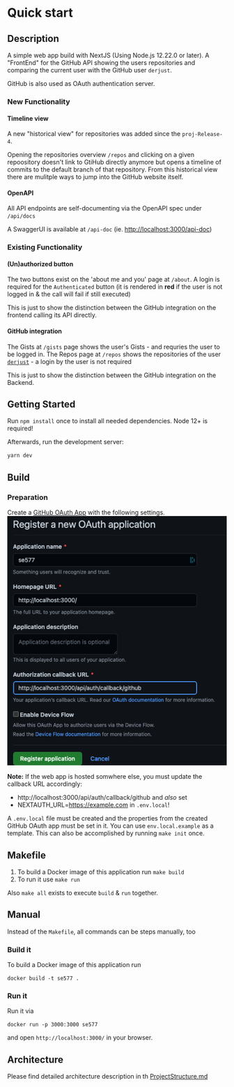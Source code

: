 # Quick start

## Description

A simple web app build with NextJS (Using Node.js 12.22.0 or later).
A "FrontEnd" for the GitHub API showing the users repositories and comparing
the current user with the GitHub user `derjust`.

GitHub is also used as OAuth authentication server.

### New Functionality

#### Timeline view

A new "historical view" for repositories was added since the `proj-Release-4`.

Opening the repositories overview `/repos` and clicking on a given repoository doesn't link to GtiHub directly anymore but opens a timeline of commits
to the default branch of that repository. From this historical view there are mulitple ways to jump into the GitHub website itself.

#### OpenAPI

All API endpoints are self-documenting via the OpenAPI spec under `/api/docs`

A SwaggerUI is available at `/api-doc` (ie. [http://localhost:3000/api-doc](http://localhost:3000/api-doc))

### Existing Functionality

#### (Un)authorized button
The two buttons exist on the 'about me and you' page at `/about`.
A login is required for the `Authenticated` button (it is rendered in **red** if the user is not logged in & the call will fail if still executed)


This is just to show the distinction between the GitHub integration on the frontend calling its API directly.

#### GitHub integration

The Gists at `/gists` page shows the user's Gists - and requries the user to be logged in.
The Repos page at `/repos` shows the repositories of the user [`derjust`](https://github.com/derjust) - a login by the user is not required

This is just to show the distinction between the GitHub integration on the Backend.

## Getting Started

Run `npm install` once to install all needed dependencies. Node 12+ is required!

Afterwards, run the development server:

```bash
yarn dev
```

## Build

### Preparation

Create a [GitHub OAuth App](https://docs.github.com/en/developers/apps/building-oauth-apps/creating-an-oauth-app) with the following settings.
![](arch/github-oauth.png)

**Note:** If the web app is hosted somwhere else, you must update the callback URL accordingly:

* http://localhost:3000/api/auth/callback/github and _also_ set
* NEXTAUTH_URL=https://example.com in `.env.local`!

A `.env.local` file must be created and the properties from the created GitHub OAuth app must be set in it.
You can use `env.local.example` as a template. This can also be accomplished by running `make init` once.

## Makefile

1. To build a Docker image of this application run `make build`
2. To run it use `make run`

Also `make all` exists to execute `build` & `run` together.

## Manual

Instead of the `Makefile`, all commands can be steps manually, too 

### Build it

To build a Docker image of this application run

```
docker build -t se577 .
```

### Run it

Run it via

```
docker run -p 3000:3000 se577
```

and open `http://localhost:3000/` in your browser.

## Architecture

Please find detailed architecture description in th [ProjectStructure.md](./ProjectStructure.md)